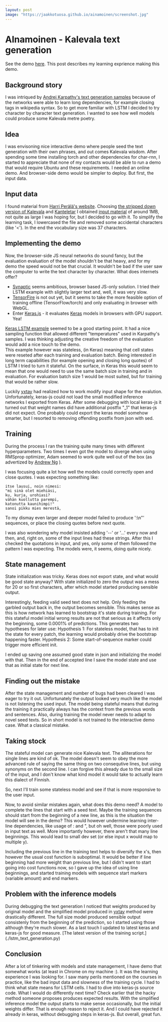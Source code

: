 ```yaml
---
layout: post
image: "https://jaakkotuosa.github.io/ainamoinen/screenshot.jpg"
---
```


# AInamoinen - Kalevala text generation

See the demo [here](index.html). This post describes my learning exprience making this demo.

## Background story

I was intriqued by [Andrej Karpathy's text generation samples](http://karpathy.github.io/2015/05/21/rnn-effectiveness/) 
because of the networks were able to learn long dependencies,
for example closing tags in wikipedia syntax.
So to get more familiar with LSTM I decided to try character by character text generation.
I wanted to see how well models could produce some Kalevala metre poetry.

## Idea
I was envisoning nice interactive demo where people seed the text generation with their own phrases,
and out comes Kalevala wisdom. After spending some time installing torch and other dependencies for char-rnn,
I started to appreciate that none of my contacts would be able to run a demo that 
would require Ubuntu and these requirements.
I needed an online demo. And browser-side demo would be simpler to deploy.
But first, the input data.

## Input data
I found material from [Harri Perälä's website](http://www.sci.fi/~alboin/trokeemankeli/kalevalamitta-aineistoja.htm).
Choosing [the stripped down version of Kalevala](http://www.iki.fi/harri.perala/trokeemankeli/kalevala_vain_sakeet.txt)
and [Kanteletar](http://www.iki.fi/harri.perala/trokeemankeli/kanteletar_karsittu.txt) 
I obtained [input material](./ainamoinen.txt) of around 1MB, not quite as large I was hoping for,
but I decided to go with it. To simplify the learning task, I lowercased the file and
removed some accidental characters (like '<'). In the end the vocabulary size was 37 characters. 

## Implementing the demo
Now, the browser-side JS neural networks do sound fancy, but the evaluation evaluation of the model shouldn't be that heavy,
and for my demo the speed would not be that crucial. It wouldn't be bad
if the user saw the computer to write the text character by character. 
What does internets offer?
- [Synaptic](https://github.com/cazala/synaptic) seems ambitious, browser based JS-only solution.
  I tried their LSTM example with slightly larger text and, well, it was very slow. 
- [TensorFire](https://tenso.rs/) is not out yet, but it seems to take the more feasible option of training offline
  (TensorFlow/torch) and only evaluating in browser with WebGL.
- Enter [Keras.js](https://github.com/transcranial/keras-js) - it evaluates [Keras](https://keras.io/) models in 
  browsers with GPU support. Yea!

[Keras LSTM example](https://github.com/fchollet/keras/blob/master/examples/lstm_text_generation.py) seemed to be a good
starting point.
It had a nice sampling function that allowed different "temperatures" used in Karpathy's samples.
I was thinking adjusting the creative freedom of the evaluation would add a nice touch to the demo.  
This example however was stateless, (in Keras) meaning that cell states were reseted after each training and evaluation batch.
Being interested in long term capabilities (for example opening and closing long quotes) of LSTM 
I tried to turn it stateful. On the surface, in Keras this would seem to mean that one would need to use the same batch size
in training and in evaluation. 
For evaluation batch size 1 would be most suited, but for training that would be rather slow.

Luckily [yxtay](https://github.com/yxtay/char-rnn-text-generation) had realized how to work modify input shape for the evalution.
Unfortunately, keras-js could not load the small modified inference networks I exported from Keras.
After some debugging with local keras-js it turned out that weight names did have additional postfix "_1"
that keras-js did not expect. One probably could export the keras model somehow smarter,
but I resorted to removing offending postfix from json with sed.

## Training
During the process I ran the training quite many times with different hyperparameters.
Two times I even got the model to diverge when using RMSprop optimizer, Adam seemed to work quite well out of the box 
(as advertized by [Andrew Ng](https://www.coursera.org/learn/deep-neural-network) ).

I was focusing quite a lot how well the models could correctly open and close quotes.
I was expecting something like:

    itse lausui, noin nimesi:
    "mi sinä olet miehiäsi,
    ku, kurja, urohiasi?
    vähän kuollutta parempi,
    katonutta kaunihimpi!"
    sanoi pikku mies merestä,

To my dismay even larger and deeper model failed to produce ':\n"' sequences,
or place the closing quotes before next quote.
 
I was also wondering why model insisted adding '--' or '...' every now and then,
and, right on, some of the input lines had these strings.
After this I checked the quotations in input, and yes, only some of them followed the pattern I was expecting.
The models were, it seems, doing quite nicely.

## State management
State initialization was tricky. Keras does not export state, and what would be good state anyway?
With state initialized to zero the output was a mess for 20 or so first characters,
after which model started producing sensible output.

Interestingly, feeding valid seed text does not help. Only feeding the garbled output back in, the output becomes sensible.
This makes sense as this is how network has learned to bootstrap it's state during training.
For this stateful model initial wrong results are not that serious as it affects only the beginning, some 0.0001% of predictions.
This generates two hypotheses for later use:
Hypothesis 1: For stateless model, that has to init the state for every patch, the learning would probably drive the bootstrap happening faster.
Hypothesis 2: Some start-of-sequence marker could trigger more efficient init.

I ended up saving one assumed good state in json and initializing the model with that.
Then in the end of accepted line I save the model state and use that as initial state for next line.

## Finding out the mistake
After the state management and number of bugs had been cleared I was eager to try it out.
Unfortunately the output looked very much like the model is not listening the used input.
The model being stateful means that during the training it practically always has the context from the previous words and sentences.
Also, during training the model never needs to adapt to novel seed texts.
So in short model is not trained to the interactive demo case. What a classical mistake.

## Taking stock
The stateful model can generate nice Kalevala text.
The alliterations for single lines are kind of ok.
The model doesn't seem to obey the more advanced rule
of saying the same thing on two consequtive lines,
but using synonyms on the second line.
I can forgive this already due to the small size of the input,
and I don't know what kind model it would take to actually learn this dialect of Finnish.

So, next I'll train some stateless model
and see if that is more responsive to the user input.

Now, to avoid similar mistakes again, what does this demo need?
A model to complete the lines that start with a seed text.
Maybe the training sequences should start from the beginning of a new line,
as this is the situation the model will see in the demo?
This would however undermine learning inter-line dependencies, like usage of : and ",
but oh well, those were poorly used in input text as well.
More importantly however, there aren't that many line beginnings. This would lead to small dev set (or else input x would map to multiple y).

Including the previous line in the training text helps to diversify the x's,
then however the usual cost function is suboptimal.
It would be better if line beginning had more weight than previous line,
but I didn't want to start going into cost functions now,
so I gave up the idea of using line beginnings,
and started training models with sequence start markers (variable amount) and end markers.

## Problem with the inference models
During debugging the text generation I noticed that weights produced by original model and the simplified model produced in [yxtay](https://github.com/yxtay/char-rnn-text-generation) method were drastically different.
The full size model produced sensible output consistenly from the beginning of the prediction,
so I started using those although they're much slower.
As a last touch I updated to latest keras and keras-js for good measure.
[The latest version of the training script.] (./lstm_text_generation.py) 

## Conclusion
After a lot of tinkering with models and state management, I have demo that somewhat works (at least in Chrome on my machine :).
It was the learning experience I was looking for.
I saw many perils mentioned on the courses in practice, like the bad input data and slowness of the training cycle.
I had to think what state means for LSTM cells. I had to dive into keras-js source code.
What I would do differently next time? Check earlier that the hacky method someone proposes produces expected results.
With the simplified inference model the output starts to make sense occasionally, but the initial weights differ.
That is enough reason to reject it.
And I could have rejected it already in keras, without debugging steps in keras-js.
But overall, great fun.


